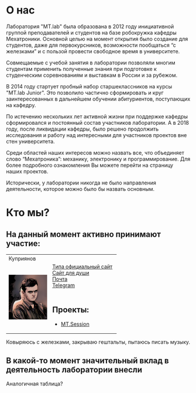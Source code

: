 ---
---

# О нас

Лаборатория "MT.lab" была образована в 2012 году инициативной группой преподавателей и студентов на базе робокружка кафедры Мехатроники. Основной целью на момент открытия было создание для студентов, даже для первокурсников, возможности пообщаться “с железками” и с пользой провести свободное время в университете.

Совмещаемые с учебой занятия в лаборатории позволяли многим студентам применить полученные знания при подготовке к студенческим соревнованиям и выставкам в России и за рубежом.

В 2014 году стартует пробный набор старшеклассников на курсы "MT.lab Junior". Это позволило частично сформировать и круг заинтересованных в дальнейшем обучении абитуриентов, поступающих на кафедру.

По истечению нескольких лет активной жизни при поддержке кафедры сформировался и постоянный состав участников лаборатории. А в 2018 году, после ликвидации кафедры, было решено продолжить исследования и работу над интересными для участников проектов вне стен университета.

Среди областей наших интересов можно назвать все, что объединяет слово “Мехатроника”: механику, электронику и программирование. Для более подробного ознакомления Вы можете перейти на страницу наших проектов.

Исторически, у лаборатории никогда не было направления деятельности, которое можно было бы назвать основным.

# Кто мы?

## На данный момент активно принимают участие:
<table style="width:60%">
    <tr>
        <td style="width:20% align:center">
            Куприянов
        </td>
        <td style="width:40% align:left">
        </td>
    </tr>
    <tr>
        <td style="width:20%">
        <img src="ku.jpeg" width="100%" height="100%">
        </td>
        <td style="width:40%">
            <a href="https://kuprianov.su">Типа официальный сайт</a><br>
            <a href="https://mexatronik.ru">Сайт для души</a><br>
            <a href="mailto:dmitry@kuprianov.su">Почта</a><br>
            <a href="https://t.me/ku_dmitry">Telegram</a><br>
            <br>
            <h2>Проекты:</h2>
            <ul>
                <li><a href="/projects/mt-session">MT.Session</a></li>
            </ul>
        </td>
    </tr>
</table>
 Ковыряюсь с железками, закрываю гештальты, пытаюсь писать музыку.



## В какой-то момент значительный вклад в деятельность лаборатории внесли

Аналогичная таблица?
